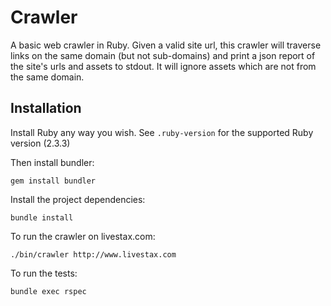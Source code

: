 # Crawler

A basic web crawler in Ruby. Given a valid site url, this crawler will traverse links on the same domain (but not sub-domains) and print a json report of the site's urls and assets to stdout. It will ignore assets which are not from the same domain.

## Installation

Install Ruby any way you wish. See `.ruby-version` for the supported Ruby version (2.3.3)

Then install bundler:

```
gem install bundler
```

Install the project dependencies:
```
bundle install
```

To run the crawler on livestax.com:

```
./bin/crawler http://www.livestax.com
```

To run the tests:

```
bundle exec rspec
```
